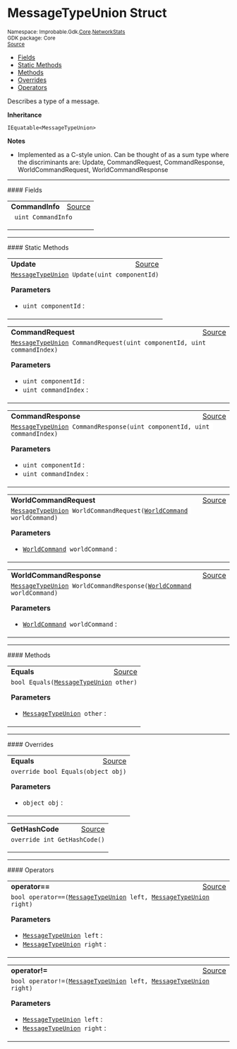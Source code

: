 
# MessageTypeUnion Struct
<sup>
Namespace: Improbable.Gdk.<a href="{{.Site.BaseURL}}/api/core-index">Core</a>.<a href="{{.Site.BaseURL}}/api/core/network-stats-index">NetworkStats</a><br/>
GDK package: Core<br/>
<a href="https://www.github.com/spatialos/gdk-for-unity/blob/88a422dc255ef1d47ee9385f226ca439f31c000b/workers/unity/Packages/io.improbable.gdk.core/NetworkStats/MessageType.cs/#L37">Source</a>
<style>
a code {
                    padding: 0em 0.25em!important;
}
code {
                    background-color: #ffffff!important;
}
</style>
</sup>
<nav id="pageToc" class="page-toc"><ul><li><a href="#fields">Fields</a>
<li><a href="#static-methods">Static Methods</a>
<li><a href="#methods">Methods</a>
<li><a href="#overrides">Overrides</a>
<li><a href="#operators">Operators</a>
</ul></nav>

</p>



<p>Describes a type of a message. </p>



</p>

<b>Inheritance</b>

<code>IEquatable&lt;MessageTypeUnion&gt;</code>


</p>

<b>Notes</b>

- Implemented as a C-style union. Can be thought of as a sum type where the discriminants are: Update, CommandRequest, CommandResponse, WorldCommandRequest, WorldCommandResponse





</p>
<hr style="width:100%; border-top-color:#d8d8d8" />
#### Fields


</p>




<table width="100%">
    <tr>
        <td style="border-right:none"><a id="commandinfo"></a><b>CommandInfo</b></td>
        <td style="border-left:none; text-align:right"><a href="https://www.github.com/spatialos/gdk-for-unity/blob/88a422dc255ef1d47ee9385f226ca439f31c000b/workers/unity/Packages/io.improbable.gdk.core/NetworkStats/MessageType.cs/#L43">Source</a></td>
    </tr>
    <tr>
        <td colspan="2">
<code> uint CommandInfo</code></p>


</td>
    </tr>
</table>






</p>
<hr style="width:100%; border-top-color:#d8d8d8" />
#### Static Methods


</p>




<table width="100%">
    <tr>
        <td style="border-right:none"><a id="update-uint"></a><b>Update</b></td>
        <td style="border-left:none; text-align:right"><a href="https://www.github.com/spatialos/gdk-for-unity/blob/88a422dc255ef1d47ee9385f226ca439f31c000b/workers/unity/Packages/io.improbable.gdk.core/NetworkStats/MessageType.cs/#L47">Source</a></td>
    </tr>
    <tr>
        <td colspan="2">
<code><a href="{{.Site.BaseURL}}/api/core/network-stats/message-type-union">MessageTypeUnion</a> Update(uint componentId)</code></p>



</p>

<b>Parameters</b>

<ul>
<li><code>uint componentId</code> : </li>
</ul>





</td>
    </tr>
</table>


<table width="100%">
    <tr>
        <td style="border-right:none"><a id="commandrequest-uint-uint"></a><b>CommandRequest</b></td>
        <td style="border-left:none; text-align:right"><a href="https://www.github.com/spatialos/gdk-for-unity/blob/88a422dc255ef1d47ee9385f226ca439f31c000b/workers/unity/Packages/io.improbable.gdk.core/NetworkStats/MessageType.cs/#L56">Source</a></td>
    </tr>
    <tr>
        <td colspan="2">
<code><a href="{{.Site.BaseURL}}/api/core/network-stats/message-type-union">MessageTypeUnion</a> CommandRequest(uint componentId, uint commandIndex)</code></p>



</p>

<b>Parameters</b>

<ul>
<li><code>uint componentId</code> : </li>
<li><code>uint commandIndex</code> : </li>
</ul>





</td>
    </tr>
</table>


<table width="100%">
    <tr>
        <td style="border-right:none"><a id="commandresponse-uint-uint"></a><b>CommandResponse</b></td>
        <td style="border-left:none; text-align:right"><a href="https://www.github.com/spatialos/gdk-for-unity/blob/88a422dc255ef1d47ee9385f226ca439f31c000b/workers/unity/Packages/io.improbable.gdk.core/NetworkStats/MessageType.cs/#L65">Source</a></td>
    </tr>
    <tr>
        <td colspan="2">
<code><a href="{{.Site.BaseURL}}/api/core/network-stats/message-type-union">MessageTypeUnion</a> CommandResponse(uint componentId, uint commandIndex)</code></p>



</p>

<b>Parameters</b>

<ul>
<li><code>uint componentId</code> : </li>
<li><code>uint commandIndex</code> : </li>
</ul>





</td>
    </tr>
</table>


<table width="100%">
    <tr>
        <td style="border-right:none"><a id="worldcommandrequest-worldcommand"></a><b>WorldCommandRequest</b></td>
        <td style="border-left:none; text-align:right"><a href="https://www.github.com/spatialos/gdk-for-unity/blob/88a422dc255ef1d47ee9385f226ca439f31c000b/workers/unity/Packages/io.improbable.gdk.core/NetworkStats/MessageType.cs/#L74">Source</a></td>
    </tr>
    <tr>
        <td colspan="2">
<code><a href="{{.Site.BaseURL}}/api/core/network-stats/message-type-union">MessageTypeUnion</a> WorldCommandRequest(<a href="{{.Site.BaseURL}}/api/core/network-stats/world-command">WorldCommand</a> worldCommand)</code></p>



</p>

<b>Parameters</b>

<ul>
<li><code><a href="{{.Site.BaseURL}}/api/core/network-stats/world-command">WorldCommand</a> worldCommand</code> : </li>
</ul>





</td>
    </tr>
</table>


<table width="100%">
    <tr>
        <td style="border-right:none"><a id="worldcommandresponse-worldcommand"></a><b>WorldCommandResponse</b></td>
        <td style="border-left:none; text-align:right"><a href="https://www.github.com/spatialos/gdk-for-unity/blob/88a422dc255ef1d47ee9385f226ca439f31c000b/workers/unity/Packages/io.improbable.gdk.core/NetworkStats/MessageType.cs/#L83">Source</a></td>
    </tr>
    <tr>
        <td colspan="2">
<code><a href="{{.Site.BaseURL}}/api/core/network-stats/message-type-union">MessageTypeUnion</a> WorldCommandResponse(<a href="{{.Site.BaseURL}}/api/core/network-stats/world-command">WorldCommand</a> worldCommand)</code></p>



</p>

<b>Parameters</b>

<ul>
<li><code><a href="{{.Site.BaseURL}}/api/core/network-stats/world-command">WorldCommand</a> worldCommand</code> : </li>
</ul>





</td>
    </tr>
</table>





</p>
<hr style="width:100%; border-top-color:#d8d8d8" />
#### Methods


</p>




<table width="100%">
    <tr>
        <td style="border-right:none"><a id="equals-messagetypeunion"></a><b>Equals</b></td>
        <td style="border-left:none; text-align:right"><a href="https://www.github.com/spatialos/gdk-for-unity/blob/88a422dc255ef1d47ee9385f226ca439f31c000b/workers/unity/Packages/io.improbable.gdk.core/NetworkStats/MessageType.cs/#L92">Source</a></td>
    </tr>
    <tr>
        <td colspan="2">
<code>bool Equals(<a href="{{.Site.BaseURL}}/api/core/network-stats/message-type-union">MessageTypeUnion</a> other)</code></p>



</p>

<b>Parameters</b>

<ul>
<li><code><a href="{{.Site.BaseURL}}/api/core/network-stats/message-type-union">MessageTypeUnion</a> other</code> : </li>
</ul>





</td>
    </tr>
</table>




</p>
<hr style="width:100%; border-top-color:#d8d8d8" />
#### Overrides


</p>




<table width="100%">
    <tr>
        <td style="border-right:none"><a id="equals-object"></a><b>Equals</b></td>
        <td style="border-left:none; text-align:right"><a href="https://www.github.com/spatialos/gdk-for-unity/blob/88a422dc255ef1d47ee9385f226ca439f31c000b/workers/unity/Packages/io.improbable.gdk.core/NetworkStats/MessageType.cs/#L116">Source</a></td>
    </tr>
    <tr>
        <td colspan="2">
<code>override bool Equals(object obj)</code></p>



</p>

<b>Parameters</b>

<ul>
<li><code>object obj</code> : </li>
</ul>





</td>
    </tr>
</table>


<table width="100%">
    <tr>
        <td style="border-right:none"><a id="gethashcode"></a><b>GetHashCode</b></td>
        <td style="border-left:none; text-align:right"><a href="https://www.github.com/spatialos/gdk-for-unity/blob/88a422dc255ef1d47ee9385f226ca439f31c000b/workers/unity/Packages/io.improbable.gdk.core/NetworkStats/MessageType.cs/#L121">Source</a></td>
    </tr>
    <tr>
        <td colspan="2">
<code>override int GetHashCode()</code></p>






</td>
    </tr>
</table>




</p>
<hr style="width:100%; border-top-color:#d8d8d8" />
#### Operators


</p>




<table width="100%">
    <tr>
        <td style="border-right:none"><a id="operator-messagetypeunion-messagetypeunion"></a><b>operator==</b></td>
        <td style="border-left:none; text-align:right"><a href="https://www.github.com/spatialos/gdk-for-unity/blob/88a422dc255ef1d47ee9385f226ca439f31c000b/workers/unity/Packages/io.improbable.gdk.core/NetworkStats/MessageType.cs/#L152">Source</a></td>
    </tr>
    <tr>
        <td colspan="2">
<code>bool operator==(<a href="{{.Site.BaseURL}}/api/core/network-stats/message-type-union">MessageTypeUnion</a> left, <a href="{{.Site.BaseURL}}/api/core/network-stats/message-type-union">MessageTypeUnion</a> right)</code></p>



</p>

<b>Parameters</b>

<ul>
<li><code><a href="{{.Site.BaseURL}}/api/core/network-stats/message-type-union">MessageTypeUnion</a> left</code> : </li>
<li><code><a href="{{.Site.BaseURL}}/api/core/network-stats/message-type-union">MessageTypeUnion</a> right</code> : </li>
</ul>





</td>
    </tr>
</table>


<table width="100%">
    <tr>
        <td style="border-right:none"><a id="operator-messagetypeunion-messagetypeunion"></a><b>operator!=</b></td>
        <td style="border-left:none; text-align:right"><a href="https://www.github.com/spatialos/gdk-for-unity/blob/88a422dc255ef1d47ee9385f226ca439f31c000b/workers/unity/Packages/io.improbable.gdk.core/NetworkStats/MessageType.cs/#L157">Source</a></td>
    </tr>
    <tr>
        <td colspan="2">
<code>bool operator!=(<a href="{{.Site.BaseURL}}/api/core/network-stats/message-type-union">MessageTypeUnion</a> left, <a href="{{.Site.BaseURL}}/api/core/network-stats/message-type-union">MessageTypeUnion</a> right)</code></p>



</p>

<b>Parameters</b>

<ul>
<li><code><a href="{{.Site.BaseURL}}/api/core/network-stats/message-type-union">MessageTypeUnion</a> left</code> : </li>
<li><code><a href="{{.Site.BaseURL}}/api/core/network-stats/message-type-union">MessageTypeUnion</a> right</code> : </li>
</ul>





</td>
    </tr>
</table>



